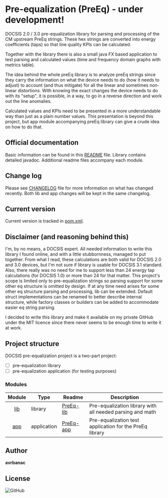 # Pre-equalization (PreEq) - under development!
DOCSIS 2.0 / 3.0 pre-equalization library for parsing and processing of the CM upstream PreEq strings. These hex strings
are converted into energy coefficients (taps) so that line quality KPIs can be calculated.

Together with the library there is also a small java FX based application to test parsing and calculated values (time
and frequency domain graphs with metrics table).

The idea behind the whole preEq library is to analyze preEq strings since they carry the information on what the device needs to do (how it
needs to adjust) to account (and thus mitigate) for all the linear and sometimes non-linear distortions. With knowing the exact changes the
device needs to do with its "setup", it is possible, in a way, to go in a reverse direction and work out the line anomalies.

Calculated values and KPIs need to be presented in a more understandable way than just as a plain number values. This presentation is beyond
this project, but app module accompanying preEq library can give a crude idea on how to do that.

## Official documentation

Basic information can be found in this [README](README.md) file.
Library contains detailed javadoc.
Additional readme files accompany each module.

## Change log

Please see [CHANGELOG](CHANGELOG.md) file for more information on what has changed recently.
Both lib and app changes will be kept in the same changelog.

## Current version

Current version is tracked in [pom.xml](pom.xml).

## Disclaimer (and reasoning behind this)

I'm, by no means, a DOCSIS expert. All needed information to write this library I found online, and with a little 
stubbornness, managed to put together. From what I read, these calculations are both valid for DOCSIS 2.0 and 3.0
devices, but I'm not sure if library is usable for DOCSIS 3.1 standard. Also, there really was no need for me to support
less than 24 energy tap calculations (for DOCSIS 1.0) or more than 24 for that matter. This project's scope is limited 
only to pre-equalization strings so parsing support for some other eq structure is omitted by design. If at any time 
need arises for some other eq structure parsing and processing, lib can be extended. Default struct implementations can 
be renamed to better describe internal structure, while factory classes or builders can be added to accommodate easier 
eq string parsing.

I decided to write this library and make it available on my private GitHub under the MIT licence since there never seems
to be enough time to write it at work.

## Project structure

DOCSIS pre-equalization project is a two-part project:

- [ ] pre-equalization library
- [ ] pre-equalization application (for testing purposes)

### Modules

|       Module       | Type        | Readme                     | Description                                               |
|:------------------:|-------------|----------------------------|-----------------------------------------------------------|
| [lib](lib/pom.xml) | library     | [PreEq-lib](lib/README.md) | Pre-equalization library with all needed parsing and math |
| [app](app/pom.xml) | application | [PreEq-app](app/README.md) | Pre-equalization test application for the PreEq library   |

## Author

**avrbanac**

## License

![GitHub](https://img.shields.io/github/license/avrbanac/preequalization)
